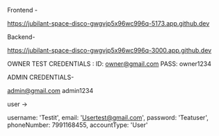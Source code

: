 Frontend -

https://jubilant-space-disco-gwgvjp5x96wc996q-5173.app.github.dev

Backend-

https://jubilant-space-disco-gwgvjp5x96wc996q-3000.app.github.dev



OWNER TEST CREDENTIALS :
ID: owner@gmail.com
PASS: owner1234


ADMIN CREDENTIALS-


admin@gmail.com
admin1234



user -> 

  username: 'Testit',
  email: 'Usertest@gmail.com',
  password: 'Teatuser',
  phoneNumber: 7991168455,
  accountType: 'User'

